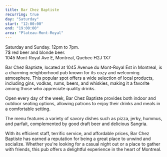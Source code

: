 ```yaml
---
title: Bar Chez Baptiste
recurring: true
day: "Saturday"
start: "12:00:00"
end: "19:00:00"
area: "Plateau-Mont-Royal"
---
```


Saturday and Sunday. 12pm to 7pm.<br>7$ red beer and blonde beer.<br>1045 Mont-Royal Ave E, Montreal, Quebec H2J 1X7

<!-- more -->

Bar Chez Baptiste, located at 1045 Avenue du Mont-Royal Est in Montreal, is a charming neighborhood pub known for its cozy and welcoming atmosphere. This popular spot offers a wide selection of local products, including gins, vodkas, rums, beers, and whiskies, making it a favorite among those who appreciate quality drinks.

Open every day of the week, Bar Chez Baptiste provides both indoor and outdoor seating options, allowing patrons to enjoy their drinks and meals in a comfortable setting. 

The menu features a variety of savory dishes such as pizza, jerky, hummus, and parfait, complemented by good draft beer and delicious Sangria.

With its efficient staff, terrific service, and affordable prices, Bar Chez Baptiste has earned a reputation for being a great place to unwind and socialize. Whether you're looking for a casual night out or a place to gather with friends, this pub offers a delightful experience in the heart of Montreal.
